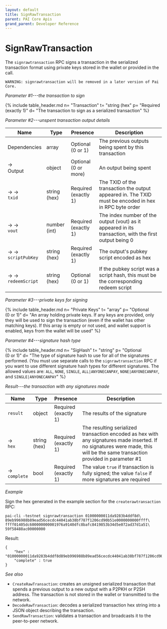 ```yaml
---
layout: default
title: SignRawTransaction
parent: PAI Core Apis
grand_parent: Developer Reference
---
```


SignRawTransaction
=======================

The `signrawtransaction` RPC signs a transaction in the serialized transaction format using private keys stored in the wallet or provided in the call.

`WARNING: signrawtransaction will be removed in a later version of Pai Core.`

*Parameter #1---the transaction to sign*

{% include table_header.md
  n= "Transaction"
  t= "string (hex"
  p= "Required<br>(exactly 1)"
  d= "The transaction to sign as a serialized transaction"
%}

*Parameter #2---unspent transaction output details*

| Name | Type      | Presence            | Description
|------|-----------|---------------------|-------------
| Dependencies  | array | Optional<br>(0 or 1) | The previous outputs being spent by this transaction
| →<br>Output | object | Optional<br>(0 or more) | An output being spent
| → →<br>`txid` | string (hex) | Required<br>(exactly 1) | The TXID of the transaction the output appeared in.  The TXID must be encoded in hex in RPC byte order
| → →<br>`vout` | number (int) | Required<br>(exactly 1) | The index number of the output (vout) as it appeared in its transaction, with the first output being 0
| → →<br>`scriptPubKey` | string (hex) | Required<br>(exactly 1) | The output's pubkey script encoded as hex
| → →<br>`redeemScript` | string (hex) | Optional<br>(0 or 1) | If the pubkey script was a script hash, this must be the corresponding redeem script


*Parameter #3---private keys for signing*

{% include table_header.md
  n= "Private Keys"
  t= "array"
  p= "Optional<br>(0 or 1)"
  d= "An array holding private keys.  If any keys are provided, only they will be used to sign the transaction (even if the wallet has other matching keys).  If this array is empty or not used, and wallet support is enabled, keys from the wallet will be used"
%}

*Parameter #4---signature hash type*

{% include table_header.md
  n= "SigHash"
  t= "string"
  p= "Optional<br>(0 or 1)"
  d= "The type of signature hash to use for all of the signatures performed.  (You must use separate calls to the `signrawtransaction` RPC if you want to use different signature hash types for different signatures.  The allowed values are: `ALL`, `NONE`, `SINGLE`, `ALL|ANYONECANPAY`, `NONE|ANYONECANPAY`, and `SINGLE|ANYONECANPAY`"
%}

*Result---the transaction with any signatures made*

| Name | Type      | Presence            | Description
|------|-----------|---------------------|-------------
| `result`  | object | Required<br>(exactly 1) | The results of the signature
| →<br>`hex` | string (hex) | Required<br>(exactly 1) | The resulting serialized transaction encoded as hex with any signatures made inserted.  If no signatures were made, this will be the same transaction provided in parameter #1
| →<br>`complete` | bool | Required<br>(exactly 1) | The value `true` if transaction is fully signed; the value `false` if more signatures are required


*Example*

Sign the hex generated in the example section for the `createrawtransaction`
RPC:

```
pai-cli -testnet signrawtransaction 01000000011da9283b4ddf8d\
89eb996988b89ead56cecdc44041ab38bf787f1206cd90b51e0000000000ffff\
ffff01405dc600000000001976a9140dfc8bafc8419853b34d5e072ad37d1a51\
59f58488ac00000000
```

Result:

```
{
    "hex" : "01000000011da9283b4ddf8d89eb996988b89ead56cecdc44041ab38bf787f1206cd90b51e000000006a47304402200ebea9f630f3ee35fa467ffc234592c79538ecd6eb1c9199eb23c4a16a0485a20220172ecaf6975902584987d295b8dddf8f46ec32ca19122510e22405ba52d1f13201210256d16d76a49e6c8e2edc1c265d600ec1a64a45153d45c29a2fd0228c24c3a524ffffffff01405dc600000000001976a9140dfc8bafc8419853b34d5e072ad37d1a5159f58488ac00000000",
    "complete" : true
}
```

*See also*

* `CreateRawTransaction`: creates an unsigned serialized transaction that spends a previous output to a new output with a P2PKH or P2SH address. The transaction is not stored in the wallet or transmitted to the network.
* `DecodeRawTransaction`: decodes a serialized transaction hex string into a JSON object describing the transaction.
* `SendRawTransaction`: validates a transaction and broadcasts it to the peer-to-peer network.
